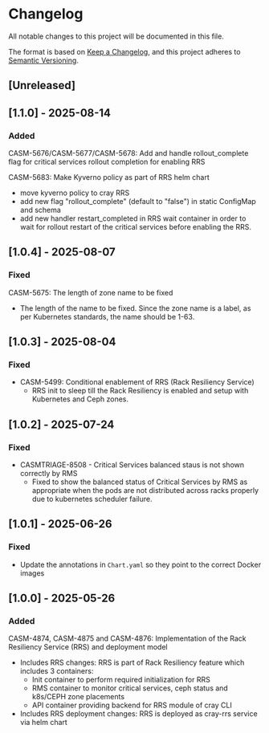 # Changelog
All notable changes to this project will be documented in this file.

The format is based on [Keep a Changelog](https://keepachangelog.com/en/1.0.0/),
and this project adheres to [Semantic Versioning](https://semver.org/spec/v2.0.0.html).

## [Unreleased]

## [1.1.0] - 2025-08-14
### Added
CASM-5676/CASM-5677/CASM-5678: Add and handle rollout_complete flag for critical services rollout completion for enabling RRS

CASM-5683: Make Kyverno policy as part of RRS helm chart
* move kyverno policy to cray RRS
* add new flag "rollout_complete" (default to "false") in static ConfigMap and schema
* add new handler restart_completed in RRS wait container in order to wait for rollout restart of the critical services before enabling the RRS.
  
## [1.0.4] - 2025-08-07
### Fixed
CASM-5675: The length of zone name to be fixed
- The length of the name to be fixed. Since the zone name is a label, as per Kubernetes standards, the name should be 1-63.
 
## [1.0.3] - 2025-08-04
### Fixed
- CASM-5499: Conditional enablement of RRS (Rack Resiliency Service)
    - RRS init to sleep till the Rack Resiliency is enabled and setup with Kubernetes and Ceph zones.
        
## [1.0.2] - 2025-07-24
### Fixed
- CASMTRIAGE-8508 - Critical Services balanced staus is not shown correctly by RMS
    - Fixed to show the balanced status of Critical Services by RMS as appropriate when the pods are
      not distributed across racks properly due to kubernetes scheduler failure. 
        
## [1.0.1] - 2025-06-26
### Fixed
- Update the annotations in `Chart.yaml` so they point to the correct Docker images

## [1.0.0] - 2025-05-26
### Added
CASM-4874, CASM-4875 and CASM-4876: Implementation of the Rack Resiliency Service (RRS) and deployment model

- Includes RRS changes: RRS is part of Rack Resiliency feature which includes 3 containers:
    - Init container to perform required initialization for RRS
    - RMS container to monitor critical services, ceph status and k8s/CEPH zone placements
    - API container providing backend for RRS module of cray CLI
- Includes RRS deployment changes: RRS is deployed as cray-rrs service via helm chart
